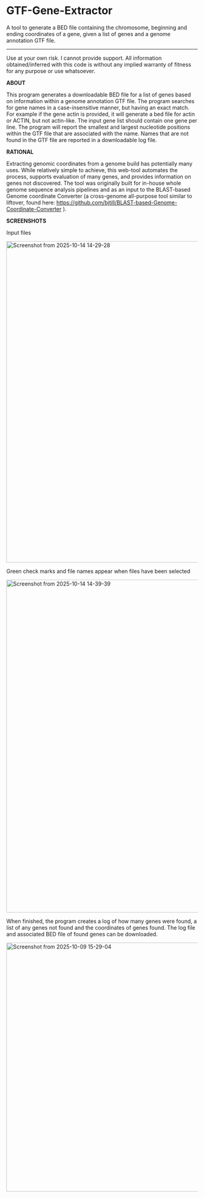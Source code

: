 # GTF-Gene-Extractor
A tool to generate a BED file containing the chromosome, beginning and ending coordinates of a gene, given a list of genes and a genome annotation GTF file.  
_____________________________________________________________________________________________________________________________________________________________

Use at your own risk. I cannot provide support. All information obtained/inferred with this code is without any implied warranty of fitness for any purpose or use whatsoever.

**ABOUT** 

This program generates a downloadable BED file for a list of genes based on information within a genome annotation GTF file.  The program searches for gene names in a case-insensitive manner, but having an exact match.  For example if the gene actin is provided, it will generate a bed file for actin or ACTIN, but not actin-like.  The input gene list should contain one gene per line.  The program will report the smallest and largest nucleotide positions within the GTF file that are associated with the name.  Names that are not found in the GTF file are reported in a downloadable log file.  

**RATIONAL** 

Extracting genomic coordinates from a genome build has potentially many uses. While relatively simple to achieve, this web-tool automates the process, supports evaluation of many genes, and provides information on genes not discovered.  The tool was originally built for in-house whole genome sequence analysis pipelines and as an input to the BLAST-based Genome coordinate Converter (a cross-genome all-purpose tool similar to liftover, found here: https://github.com/bjtill/BLAST-based-Genome-Coordinate-Converter ). 

**SCREENSHOTS**  

Input files

<img width="936" height="843" alt="Screenshot from 2025-10-14 14-29-28" src="https://github.com/user-attachments/assets/4b06e0cf-bd5a-4521-b5e2-9d264e293707" />

Green check marks and file names appear when files have been selected

<img width="989" height="873" alt="Screenshot from 2025-10-14 14-39-39" src="https://github.com/user-attachments/assets/84128929-7f14-455d-9caf-b505bf635315" />

When finished, the program creates a log of how many genes were found, a list of any genes not found and the coordinates of genes found. The log file and associated BED file of found genes can be downloaded. 

<img width="1056" height="653" alt="Screenshot from 2025-10-09 15-29-04" src="https://github.com/user-attachments/assets/36ed17bd-147e-4917-92bc-0a1218f2bbab" />
